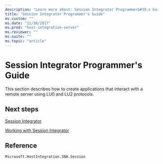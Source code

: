 ```yaml
---
description: "Learn more about: Session Integrator Programmer&#39;s Guide"
title: "Session Integrator Programmer's Guide"
ms.custom: ""
ms.date: "11/30/2017"
ms.prod: "host-integration-server"
ms.reviewer: ""
ms.suite: ""
ms.topic: "article"
---
```

# Session Integrator Programmer&#39;s Guide
This section describes how to create applications that interact with a remote server using LU0 and LU2 protocols.  
  
## Next steps
 [Session Integrator](../core/session-integrator2.md)  
  
 [Working with Session Integrator](../core/working-with-session-integrator1.md)  
  
## Reference  
 `Microsoft.HostIntegration.SNA.Session`
